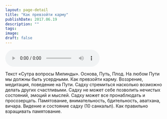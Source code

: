 ```yaml
---
layout: page-detail
title: "Как превзойти карму"
publishDate: 2017.06.19
description: ""
tags:
image:
draft: false
---
```


<audio title="2017.06.19 - Как превзойти карму.mp3" src="https://filer-api.advayta.org/v1.0/public/files/72982" controls=""></audio>

 Текст «Сутра вопросы Милинды». Основа, Путь, Плод. На любом Пути мы должны быть усердными. Как превзойти карму. Воззрение, медитация, поведение на Пути. Садху стремиться насколько возможно делать других счастливыми. Садху не может себе позволить нечистых состояний, эмоций и мыслей. Садху может все пронаблюдать и просозерцать. Памятование, внимательность, бдительность, аватхана, вичара. Видение и состояние садху (10 санкальп). Как правильно взращивать памятование. 

  

